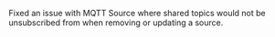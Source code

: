 Fixed an issue with MQTT Source where shared topics would not be unsubscribed from when removing or updating a source.
